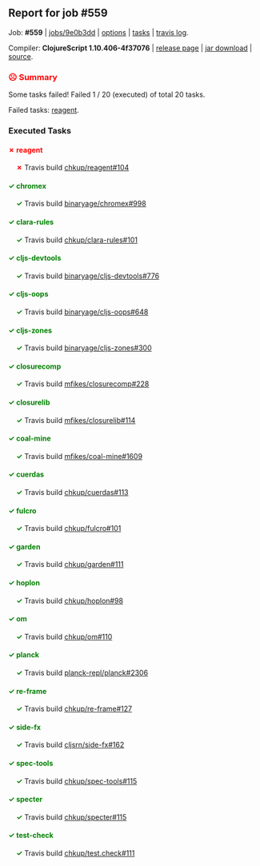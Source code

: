 ## Report for job #559

Job: **#559** | [jobs/9e0b3dd](https://github.com/cljs-oss/canary/commit/9e0b3dd7d288dc17085ed6ae988dae5ba4b2fc11) | [options](options.edn) | [tasks](tasks.edn) | [travis log](https://travis-ci.org/cljs-oss/canary/builds/424644296).

Compiler: **ClojureScript 1.10.406-4f37076** | [release page](https://github.com/cljs-oss/canary/releases/tag/r1.10.406-4f37076) | [jar download](https://github.com/cljs-oss/canary/releases/download/r1.10.406-4f37076/clojurescript-1.10.406-4f37076.jar) | [source](https://github.com/clojure/clojurescript/commit/4f3707624846a2cf0345859e41370ec172da73c4).

### <b style='color:red'>☹ Summary</b>

Some tasks failed! Failed 1 / 20 (executed) of total 20 tasks.

Failed tasks: [reagent](#-reagent).

### Executed Tasks

#### <b style='color:red'>&#x2717; reagent</b>
&nbsp;&nbsp;&nbsp;&nbsp;<b style='color:red'>&#x2717;</b> Travis build [chkup/reagent#104](https://travis-ci.org/chkup/reagent/builds/424645419)<br>

#### <b style='color:green'>&#x2713; chromex</b>
&nbsp;&nbsp;&nbsp;&nbsp;<b style='color:green'>&#x2713;</b> Travis build [binaryage/chromex#998](https://travis-ci.org/binaryage/chromex/builds/424645314)<br>

#### <b style='color:green'>&#x2713; clara-rules</b>
&nbsp;&nbsp;&nbsp;&nbsp;<b style='color:green'>&#x2713;</b> Travis build [chkup/clara-rules#101](https://travis-ci.org/chkup/clara-rules/builds/424645316)<br>

#### <b style='color:green'>&#x2713; cljs-devtools</b>
&nbsp;&nbsp;&nbsp;&nbsp;<b style='color:green'>&#x2713;</b> Travis build [binaryage/cljs-devtools#776](https://travis-ci.org/binaryage/cljs-devtools/builds/424645320)<br>

#### <b style='color:green'>&#x2713; cljs-oops</b>
&nbsp;&nbsp;&nbsp;&nbsp;<b style='color:green'>&#x2713;</b> Travis build [binaryage/cljs-oops#648](https://travis-ci.org/binaryage/cljs-oops/builds/424645322)<br>

#### <b style='color:green'>&#x2713; cljs-zones</b>
&nbsp;&nbsp;&nbsp;&nbsp;<b style='color:green'>&#x2713;</b> Travis build [binaryage/cljs-zones#300](https://travis-ci.org/binaryage/cljs-zones/builds/424645326)<br>

#### <b style='color:green'>&#x2713; closurecomp</b>
&nbsp;&nbsp;&nbsp;&nbsp;<b style='color:green'>&#x2713;</b> Travis build [mfikes/closurecomp#228](https://travis-ci.org/mfikes/closurecomp/builds/424645328)<br>

#### <b style='color:green'>&#x2713; closurelib</b>
&nbsp;&nbsp;&nbsp;&nbsp;<b style='color:green'>&#x2713;</b> Travis build [mfikes/closurelib#114](https://travis-ci.org/mfikes/closurelib/builds/424645332)<br>

#### <b style='color:green'>&#x2713; coal-mine</b>
&nbsp;&nbsp;&nbsp;&nbsp;<b style='color:green'>&#x2713;</b> Travis build [mfikes/coal-mine#1609](https://travis-ci.org/mfikes/coal-mine/builds/424645334)<br>

#### <b style='color:green'>&#x2713; cuerdas</b>
&nbsp;&nbsp;&nbsp;&nbsp;<b style='color:green'>&#x2713;</b> Travis build [chkup/cuerdas#113](https://travis-ci.org/chkup/cuerdas/builds/424645340)<br>

#### <b style='color:green'>&#x2713; fulcro</b>
&nbsp;&nbsp;&nbsp;&nbsp;<b style='color:green'>&#x2713;</b> Travis build [chkup/fulcro#101](https://travis-ci.org/chkup/fulcro/builds/424645344)<br>

#### <b style='color:green'>&#x2713; garden</b>
&nbsp;&nbsp;&nbsp;&nbsp;<b style='color:green'>&#x2713;</b> Travis build [chkup/garden#111](https://travis-ci.org/chkup/garden/builds/424645352)<br>

#### <b style='color:green'>&#x2713; hoplon</b>
&nbsp;&nbsp;&nbsp;&nbsp;<b style='color:green'>&#x2713;</b> Travis build [chkup/hoplon#98](https://travis-ci.org/chkup/hoplon/builds/424645350)<br>

#### <b style='color:green'>&#x2713; om</b>
&nbsp;&nbsp;&nbsp;&nbsp;<b style='color:green'>&#x2713;</b> Travis build [chkup/om#110](https://travis-ci.org/chkup/om/builds/424645364)<br>

#### <b style='color:green'>&#x2713; planck</b>
&nbsp;&nbsp;&nbsp;&nbsp;<b style='color:green'>&#x2713;</b> Travis build [planck-repl/planck#2306](https://travis-ci.org/planck-repl/planck/builds/424645409)<br>

#### <b style='color:green'>&#x2713; re-frame</b>
&nbsp;&nbsp;&nbsp;&nbsp;<b style='color:green'>&#x2713;</b> Travis build [chkup/re-frame#127](https://travis-ci.org/chkup/re-frame/builds/424645390)<br>

#### <b style='color:green'>&#x2713; side-fx</b>
&nbsp;&nbsp;&nbsp;&nbsp;<b style='color:green'>&#x2713;</b> Travis build [cljsrn/side-fx#162](https://travis-ci.org/cljsrn/side-fx/builds/424645385)<br>

#### <b style='color:green'>&#x2713; spec-tools</b>
&nbsp;&nbsp;&nbsp;&nbsp;<b style='color:green'>&#x2713;</b> Travis build [chkup/spec-tools#115](https://travis-ci.org/chkup/spec-tools/builds/424645396)<br>

#### <b style='color:green'>&#x2713; specter</b>
&nbsp;&nbsp;&nbsp;&nbsp;<b style='color:green'>&#x2713;</b> Travis build [chkup/specter#115](https://travis-ci.org/chkup/specter/builds/424645411)<br>

#### <b style='color:green'>&#x2713; test-check</b>
&nbsp;&nbsp;&nbsp;&nbsp;<b style='color:green'>&#x2713;</b> Travis build [chkup/test.check#111](https://travis-ci.org/chkup/test.check/builds/424645433)<br>